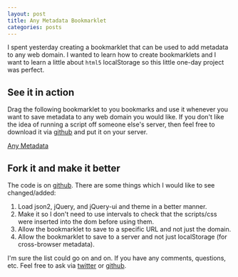 ```yaml
---
layout: post
title: Any Metadata Bookmarklet
categories: posts
---
```

I spent yesterday creating a bookmarklet that can be used to add metadata to any web domain.  I wanted to learn how to create bookmarklets and I want to learn a little about <code>html5</code> localStorage so this little one-day project was perfect.

## See it in action

Drag the following bookmarklet to you bookmarks and use it whenever you want to save metadata to any web domain you would like.  If you don't like the idea of running a script off someone else's server, then feel free to download it via [github](http://github.com/davidwparker/anymetadata-bookmarklet-js) and put it on your server.

<a href="javascript:(function(){_amd=document.createElement('SCRIPT');_amd.type='text/javascript';_amd.src='http://davidwparker.com/js/anymetadata.bookmarklet.js';document.getElementsByTagName('head')[0].appendChild(_amd);})();">Any Metadata</a>

## Fork it and make it better

The code is on [github](http://github.com/davidwparker/anymetadata-bookmarklet-js).  There are some things which I would like to see changed/added:

1. Load json2, jQuery, and jQuery-ui and theme in a better manner.  
2. Make it so I don't need to use intervals to check that the scripts/css were inserted into the dom before using them.
3. Allow the bookmarklet to save to a specific URL and not just the domain.
4. Allow the bookmarklet to save to a server and not just localStorage (for cross-browser metadata).

I'm sure the list could go on and on.  If you have any comments, questions, etc.  Feel free to ask via [twitter](http://twitter.com/davidwparker) or [github](http://github.com/davidwparker).
